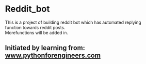 # Reddit_bot
This is a project of building reddit bot which has automated replying function towards reddit posts. \
Morefunctions will be added in.
## Initiated by learning from: www.pythonforengineers.com
